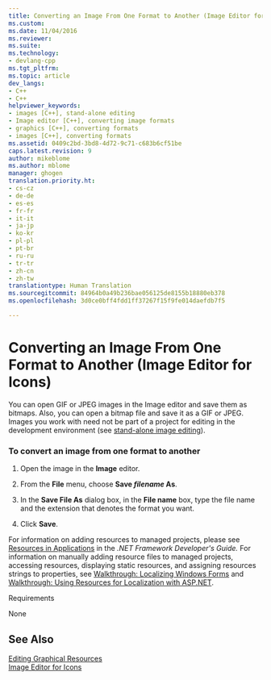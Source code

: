 ```yaml
---
title: Converting an Image From One Format to Another (Image Editor for Icons) | Microsoft Docs
ms.custom: 
ms.date: 11/04/2016
ms.reviewer: 
ms.suite: 
ms.technology:
- devlang-cpp
ms.tgt_pltfrm: 
ms.topic: article
dev_langs:
- C++
- C++
helpviewer_keywords:
- images [C++], stand-alone editing
- Image editor [C++], converting image formats
- graphics [C++], converting formats
- images [C++], converting formats
ms.assetid: 0409c2bd-3bd8-4d72-9c71-c683b6cf51be
caps.latest.revision: 9
author: mikeblome
ms.author: mblome
manager: ghogen
translation.priority.ht:
- cs-cz
- de-de
- es-es
- fr-fr
- it-it
- ja-jp
- ko-kr
- pl-pl
- pt-br
- ru-ru
- tr-tr
- zh-cn
- zh-tw
translationtype: Human Translation
ms.sourcegitcommit: 84964b0a49b236bae056125de8155b18880eb378
ms.openlocfilehash: 3d0ce0bff4fdd1ff37267f15f9fe014daefdb7f5

---
```

# Converting an Image From One Format to Another (Image Editor for Icons)
You can open GIF or JPEG images in the Image editor and save them as bitmaps. Also, you can open a bitmap file and save it as a GIF or JPEG. Images you work with need not be part of a project for editing in the development environment (see [stand-alone image editing](../mfc/editing-an-image-outside-of-a-project-image-editor-for-icons.md)).  
  
### To convert an image from one format to another  
  
1.  Open the image in the **Image** editor.  
  
2.  From the **File** menu, choose **Save *filename* As**.  
  
3.  In the **Save File As** dialog box, in the **File name** box, type the file name and the extension that denotes the format you want.  
  
4.  Click **Save**.  
  
 For information on adding resources to managed projects, please see [Resources in Applications](http://msdn.microsoft.com/Library/8ad495d4-2941-40cf-bf64-e82e85825890) in the *.NET Framework Developer's Guide.* For information on manually adding resource files to managed projects, accessing resources, displaying static resources, and assigning resources strings to properties, see [Walkthrough: Localizing Windows Forms](http://msdn.microsoft.com/en-us/9a96220d-a19b-4de0-9f48-01e5d82679e5) and [Walkthrough: Using Resources for Localization with ASP.NET](http://msdn.microsoft.com/Library/bb4e5b44-e2b0-48ab-bbe9-609fb33900b6).  
  
 Requirements  
  
 None  
  
## See Also  
 [Editing Graphical Resources](../mfc/editing-graphical-resources-image-editor-for-icons.md)   
 [Image Editor for Icons](../mfc/image-editor-for-icons.md)




<!--HONumber=Jan17_HO1-->


